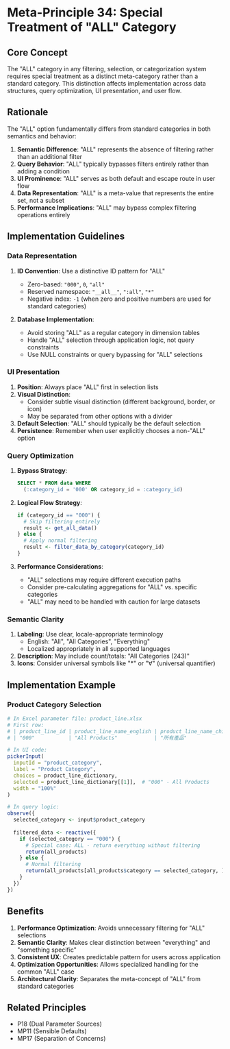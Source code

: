 # Meta-Principle 34: Special Treatment of "ALL" Category

## Core Concept
The "ALL" category in any filtering, selection, or categorization system requires special treatment as a distinct meta-category rather than a standard category. This distinction affects implementation across data structures, query optimization, UI presentation, and user flow.

## Rationale
The "ALL" option fundamentally differs from standard categories in both semantics and behavior:

1. **Semantic Difference**: "ALL" represents the absence of filtering rather than an additional filter
2. **Query Behavior**: "ALL" typically bypasses filters entirely rather than adding a condition
3. **UI Prominence**: "ALL" serves as both default and escape route in user flow
4. **Data Representation**: "ALL" is a meta-value that represents the entire set, not a subset
5. **Performance Implications**: "ALL" may bypass complex filtering operations entirely

## Implementation Guidelines

### Data Representation
1. **ID Convention**: Use a distinctive ID pattern for "ALL"
   - Zero-based: `"000"`, `0`, `"all"` 
   - Reserved namespace: `"__all__"`, `":all"`, `"*"`
   - Negative index: `-1` (when zero and positive numbers are used for standard categories)

2. **Database Implementation**:
   - Avoid storing "ALL" as a regular category in dimension tables
   - Handle "ALL" selection through application logic, not query constraints
   - Use NULL constraints or query bypassing for "ALL" selections

### UI Presentation
1. **Position**: Always place "ALL" first in selection lists
2. **Visual Distinction**: 
   - Consider subtle visual distinction (different background, border, or icon)
   - May be separated from other options with a divider
3. **Default Selection**: "ALL" should typically be the default selection
4. **Persistence**: Remember when user explicitly chooses a non-"ALL" option

### Query Optimization
1. **Bypass Strategy**: 
   ```sql
   SELECT * FROM data WHERE 
     (:category_id = '000' OR category_id = :category_id)
   ```

2. **Logical Flow Strategy**:
   ```r
   if (category_id == "000") {
     # Skip filtering entirely
     result <- get_all_data()
   } else {
     # Apply normal filtering
     result <- filter_data_by_category(category_id)
   }
   ```

3. **Performance Considerations**:
   - "ALL" selections may require different execution paths
   - Consider pre-calculating aggregations for "ALL" vs. specific categories
   - "ALL" may need to be handled with caution for large datasets

### Semantic Clarity
1. **Labeling**: Use clear, locale-appropriate terminology
   - English: "All", "All Categories", "Everything"
   - Localized appropriately in all supported languages
2. **Description**: May include count/totals: "All Categories (243)"
3. **Icons**: Consider universal symbols like "*" or "∀" (universal quantifier)

## Implementation Example

### Product Category Selection
```r
# In Excel parameter file: product_line.xlsx
# First row:
# | product_line_id | product_line_name_english | product_line_name_chinese |
# | "000"           | "All Products"            | "所有產品"                |

# In UI code:
pickerInput(
  inputId = "product_category",
  label = "Product Category",
  choices = product_line_dictionary,
  selected = product_line_dictionary[[1]],  # "000" - All Products
  width = "100%"
)

# In query logic:
observe({
  selected_category <- input$product_category
  
  filtered_data <- reactive({
    if (selected_category == "000") {
      # Special case: ALL - return everything without filtering
      return(all_products)
    } else {
      # Normal filtering
      return(all_products[all_products$category == selected_category, ])
    }
  })
})
```

## Benefits
1. **Performance Optimization**: Avoids unnecessary filtering for "ALL" selections
2. **Semantic Clarity**: Makes clear distinction between "everything" and "something specific"
3. **Consistent UX**: Creates predictable pattern for users across application
4. **Optimization Opportunities**: Allows specialized handling for the common "ALL" case
5. **Architectural Clarity**: Separates the meta-concept of "ALL" from standard categories

## Related Principles
- P18 (Dual Parameter Sources)
- MP11 (Sensible Defaults)
- MP17 (Separation of Concerns)